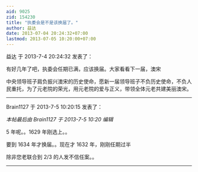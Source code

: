 ```yaml
---
aid: 9025
zid: 154230
title: "执委会是不是该换届了。"
author: 益达
date: 2013-07-04 20:24:32+07:00
lastmod: 2013-07-05 10:20:00+07:00
---
```


益达 于 2013-7-4 20:24:32 发表了：

有好几年了吧，执委会任期已满，应该换届。大家看看下一届，澳宋

中央领导班子肩负振兴澳宋的历史使命，愿新一届领导班子不负历史使命，不负人民重托，为了元老院的荣光，用元老院的爱与正义，带领全体元老共建美丽澳宋。

---

Brain1127 于 2013-7-5 10:20:15 发表了：

_本帖最后由 Brain1127 于 2013-7-5 10:20 编辑_

5 年呢。。1629 年刚选上。。

要到 1634 年才换届。。现在才 1632 年，刚刚任期过半

除非您老联合到 2/3 的人发不信任案。。

---
